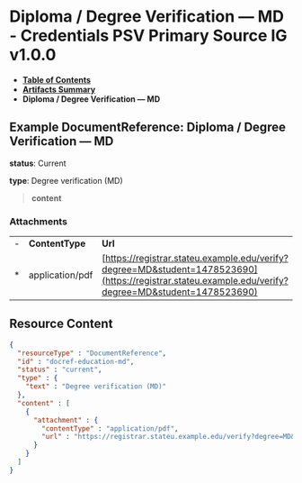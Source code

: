 # Diploma / Degree Verification — MD - Credentials PSV Primary Source IG v1.0.0

* [**Table of Contents**](toc.md)
* [**Artifacts Summary**](artifacts.md)
* **Diploma / Degree Verification — MD**

## Example DocumentReference: Diploma / Degree Verification — MD

**status**: Current

**type**: Degree verification (MD)

> **content**

### Attachments

| | | |
| :--- | :--- | :--- |
| - | **ContentType** | **Url** |
| * | application/pdf | [https://registrar.stateu.example.edu/verify?degree=MD&student=1478523690](https://registrar.stateu.example.edu/verify?degree=MD&student=1478523690) |




## Resource Content

```json
{
  "resourceType" : "DocumentReference",
  "id" : "docref-education-md",
  "status" : "current",
  "type" : {
    "text" : "Degree verification (MD)"
  },
  "content" : [
    {
      "attachment" : {
        "contentType" : "application/pdf",
        "url" : "https://registrar.stateu.example.edu/verify?degree=MD&student=1478523690"
      }
    }
  ]
}

```
